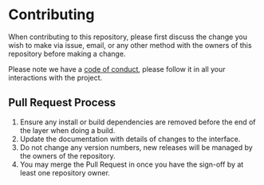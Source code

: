 # Contributing

When contributing to this repository, please first discuss the change you wish to make via issue, email, or any other method with the owners of this repository before making a change. 

Please note we have a [code of conduct](https://github.com/input-output-hk/react-grid/tree/staging/docs/code_of_conduct.md), please follow it in all your interactions with the project.

## Pull Request Process

1. Ensure any install or build dependencies are removed before the end of the layer when doing a build.
1. Update the documentation with details of changes to the interface.
1. Do not change any version numbers, new releases will be managed by the owners of the repository.
1. You may merge the Pull Request in once you have the sign-off by at least one repository owner.
